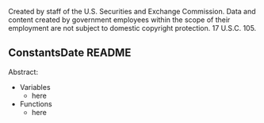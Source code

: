 ﻿Created by staff of the U.S. Securities and Exchange Commission.
Data and content created by government employees within the scope of their employment are not subject to domestic copyright protection. 17 U.S.C. 105.

## ConstantsDate README
Abstract:

 - Variables
	 - here
 - Functions
	 - here
